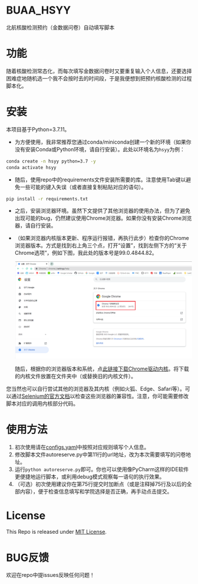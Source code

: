 # BUAA_HSYY
北航核酸检测预约（金数据问卷）自动填写脚本

# 功能

随着核酸检测常态化，而每次填写金数据问卷时又要重复输入个人信息，还要选择困难症地随机选一个我不会按时去的时间段，于是我便想到把预约核酸检测的过程脚本化。

# 安装

本项目基于Python=3.7.11。

- 为方便使用，我非常推荐您通过conda/miniconda创建一个新的环境（如果你没有安装Conda或Python环境，请自行安装）。此处以环境名为`hsyy`为例：

```bash
conda create -n hsyy python=3.7 -y
conda activate hsyy
```

- 随后，使用repo中的requirements文件安装所需要的库。注意使用Tab键以避免一些可能的键入失误（或者直接复制粘贴对应的语句）。

```bash
pip install -r requirements.txt
```

- 之后，安装浏览器环境。虽然下文提供了其他浏览器的使用办法，但为了避免出现可能的bug，仍然建议使用Chrome浏览器。如果你没有安装Chrome浏览器，请自行安装。
- （如果浏览器内核版本更新、程序运行报错，再执行此步）检查你的Chrome浏览器版本。方式是找到右上角三个点，打开“设置”，找到左侧下方的“关于Chrome选项”，例如下图，我此处的版本号是99.0.4844.82。
  
  ![check your version](git_img/chrome.png)
  
  随后，根据你的浏览器版本和系统，点[此链接下载Chrome驱动内核](https://chromedriver.storage.googleapis.com/index.html)。将下载的内核文件放置在文件夹中（或替换旧的内核文件）。

您当然也可以自行尝试其他的浏览器及其内核（例如火狐、Edge、Safari等）。可以通过[Selenium的官方文档](https://www.selenium.dev/documentation/webdriver/getting_started/install_drivers/#quick-reference)以检查这些浏览器的兼容性。注意，你可能需要修改脚本对应的调用内核部分代码。

# 使用方法

1. 初次使用请在[configs.yaml](https://github.com/Muyiyunzi/BUAA_HSYY/blob/main/configs.yaml)中按照对应规则填写个人信息。
2. 修改脚本文件autoreserve.py中第11行的url地址，改为本次需要填写的问卷地址。
3. 运行`python autoreserve.py`即可。你也可以使用像PyCharm这样的IDE软件更便捷地运行脚本，或利用debug模式观察每一语句的执行效果。
4. （可选）初次使用建议你在第75行提交时加断点（或是注释掉75行及以后的全部内容），便于检查信息填写和学院选择是否正确，再手动点击提交。

# License

This Repo is released under [MIT License](https://github.com/Muyiyunzi/BUAA_HSYY/blob/main/LICENSE).

# BUG反馈

欢迎在repo中提issues反映任何问题！